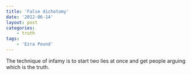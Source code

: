```yaml
---
title: 'False dichotomy'
date: '2012-06-14'
layout: post
categories:
    - truth
tags:
    - 'Ezra Pound'
---
```


The technique of infamy is to start two lies at once and get people arguing which is the truth.